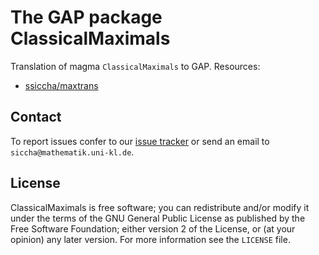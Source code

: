 # The GAP package ClassicalMaximals

Translation of magma `ClassicalMaximals` to GAP.
Resources:
- [ssiccha/maxtrans](https://github.com/ssiccha/maxtrans)


## Contact

To report issues confer to our
[issue tracker](https://github.com/ssiccha/ClassicalMaximals/issues)
or send an email to `siccha@mathematik.uni-kl.de`.

## License

ClassicalMaximals is free software; you can redistribute and/or modify
it under the terms of the GNU General Public License as published by
the Free Software Foundation; either version 2 of the License, or (at
your opinion) any later version. For more information see the `LICENSE` file.
